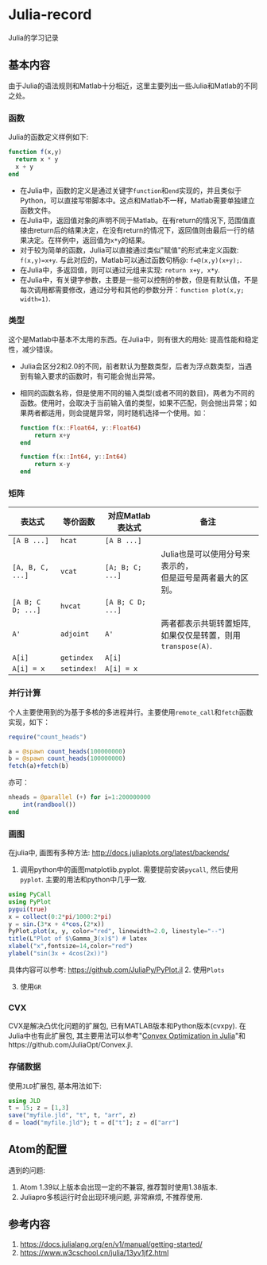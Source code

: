 # Julia-record
Julia的学习记录

## 基本内容

由于Julia的语法规则和Matlab十分相近，这里主要列出一些Julia和Matlab的不同之处。

### 函数

Julia的函数定义样例如下:
``` julia
function f(x,y)
  return x * y
  x + y
end
```

- 在Julia中，函数的定义是通过关键字`function`和`end`实现的，并且类似于Python，可以直接写带脚本中。这点和Matlab不一样，Matlab需要单独建立函数文件。
- 在Julia中，返回值对象的声明不同于Matlab。在有return的情况下, 范围值直接由return后的结果决定，在没有return的情况下，返回值则由最后一行的结果决定。在样例中，返回值为`x*y`的结果。
- 对于较为简单的函数，Julia可以直接通过类似"赋值"的形式来定义函数: `f(x,y)=x+y`. 与此对应的，Matlab可以通过函数句柄@: `f=@(x,y)(x+y);`.
- 在Julia中，多返回值，则可以通过元组来实现: `return x+y, x*y`.
- 在Julia中，有关键字参数，主要是一些可以控制的参数，但是有默认值，不是每次调用都需要修改，通过分号和其他的参数分开：`function plot(x,y; width=1)`.



### 类型

这个是Matlab中基本不太用的东西。在Julia中，则有很大的用处: 提高性能和稳定性，减少错误。

- Julia会区分2和2.0的不同，前者默认为整数类型，后者为浮点数类型，当遇到有输入要求的函数时，有可能会抛出异常。

- 相同的函数名称，但是使用不同的输入类型(或者不同的数目)，两者为不同的函数。使用时，会取决于当前输入值的类型，如果不匹配，则会抛出异常；如果两者都适用，则会提醒异常，同时随机选择一个使用。如：

  ```julia
  function f(x::Float64, y::Float64)
      return x+y
  end

  function f(x::Int64, y::Int64)
      return x-y
  end
  ```




### 矩阵

|表达式|等价函数|对应Matlab表达式|备注|
|-|-|-|-|
|`[A B ...]`|`hcat`|`[A B ...]`||
|`[A, B, C, ...]`|`vcat`|`[A; B; C; ...]`|Julia也是可以使用分号来表示的，<br>但是逗号是两者最大的区别。|
|`[A B; C D; ...]`|`hvcat`|`[A B; C D; ...]`||
|`A'`|`adjoint`|`A'`|两者都表示共轭转置矩阵, <br>如果仅仅是转置，则用`transpose(A)`.|
|`A[i]`|`getindex`|`A[i]`||
|`A[i] = x`|`setindex!`|`A[i] = x`||



### 并行计算

个人主要使用到的为基于多核的多进程并行。主要使用`remote_call`和`fetch`函数实现，如下：

```julia
require("count_heads")

a = @spawn count_heads(100000000)
b = @spawn count_heads(100000000)
fetch(a)+fetch(b)
```

亦可：

```julia
nheads = @parallel (+) for i=1:200000000
    int(randbool())
end
```



### 画图
在julia中, 画图有多种方法: http://docs.juliaplots.org/latest/backends/
1. 调用python中的画图matplotlib.pyplot. 需要提前安装`pycall`, 然后使用`pyplot`. 主要的用法和python中几乎一致.
```julia
using PyCall
using PyPlot
pygui(true)
x = collect(0:2*pi/1000:2*pi)
y = sin.(3*x + 4*cos.(2*x))
PyPlot.plot(x, y, color="red", linewidth=2.0, linestyle="--")
title(L"Plot of $\Gamma_3(x)$") # latex
xlabel("x",fontsize=14,color="red")
ylabel("sin(3x + 4cos(2x))")
```
具体内容可以参考: https://github.com/JuliaPy/PyPlot.jl
2. 使用`Plots`

3. 使用`GR`


### CVX
CVX是解决凸优化问题的扩展包, 已有MATLAB版本和Python版本(cvxpy). 在Julia中也有此扩展包, 其主要用法可以参考"[Convex Optimization in Julia](https://web.stanford.edu/~boyd/papers/pdf/convexjl.pdf)"和https://github.com/JuliaOpt/Convex.jl.

### 存储数据
使用`JLD`扩展包, 基本用法如下:
```julia
using JLD
t = 15; z = [1,3]
save("myfile.jld", "t", t, "arr", z)
d = load("myfile.jld"); t = d["t"]; z = d["arr"]
```



## Atom的配置
遇到的问题:
1. Atom 1.39以上版本会出现一定的不兼容, 推荐暂时使用1.38版本.
2. Juliapro多核运行时会出现环境问题, 非常麻烦, 不推荐使用.

## 参考内容
1. https://docs.julialang.org/en/v1/manual/getting-started/
2. https://www.w3cschool.cn/julia/13yv1jf2.html
